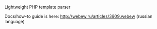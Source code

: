 Lightweight PHP template parser

Docs/how-to guide is here: http://webew.ru/articles/3609.webew (russian language)